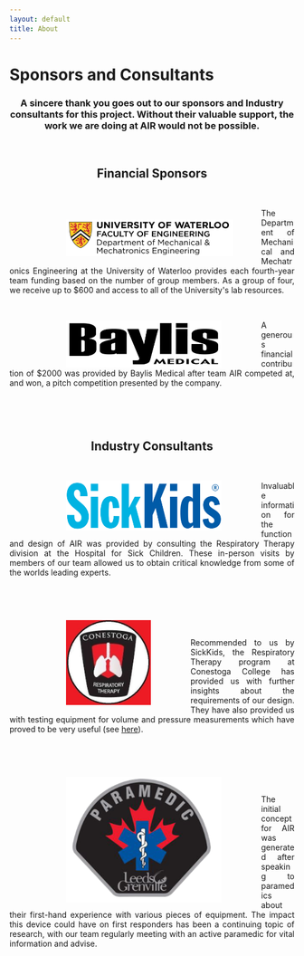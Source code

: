 ```yaml
---
layout: default
title: About
---
```

# Sponsors and Consultants
### <center>A sincere thank you goes out to our sponsors and Industry consultants for this project. Without their valuable support, the work we are doing at AIR would not be possible. </center>
&nbsp;

## <center> <b> Financial Sponsors </b> </center>

&nbsp;

<a href="https://uwaterloo.ca/mechanical-mechatronics-engineering/" target="_blank"><img src="/assets/img/Waterloo_ENG_MME_Logo.png" style="padding-top:20px; padding-left:100px; padding-right: 50px" width="295" align="left"></a>
<div style="text-align: justify"> <p> The Department of Mechanical and Mechatronics Engineering at the University of Waterloo provides each fourth-year team funding based on the number of group members. As a group of four, we receive up to $600 and access to all of the University's lab resources. </p> </div>

&nbsp;

<a href="https://www.baylismedical.com/" target="_blank"><img src="/assets/img/Baylis_Logotype_black.png" style="padding-left:100px; padding-right: 70px" width="275" align="left"></a>


<div style="text-align: justify"> <p> A generous financial contribution of $2000 was provided by Baylis Medical after team AIR competed at, and won,  a pitch competition presented by the company. </p> </div>

&nbsp;

&nbsp;

## <center> <b> Industry Consultants </b> </center>

&nbsp;

<a href="http://www.sickkids.ca/AboutSickKids/Directory/Listings/R/Respiratory-Therapy.html" target="_blank"><img src="/assets/img/The_Hospital_for_Sick_Children_Logo.png" style="padding-left:100px; padding-right: 70px" width="275" align="left"></a>
<div style="text-align: justify"> Invaluable information for the function and design of AIR was provided by consulting the Respiratory Therapy division at the Hospital for Sick Children. These in-person visits by members of our team allowed us to obtain critical knowledge from some of the worlds leading experts. </div>

&nbsp;

&nbsp;

<a href="https://www.conestogac.on.ca/fulltime/respiratory-therapy" target="_blank"><img src="/assets/img/conestoga.JPG" style="padding-left:100px; padding-right: 70px" width="150" align="left"></a>

&nbsp;

<div style="text-align: justify"> Recommended to us by SickKids, the Respiratory Therapy program at Conestoga College has provided us with further insights about the requirements of our design. They have also provided us with testing equipment for volume and pressure measurements which have proved to be very useful (see <a href="https://the-air-project.github.io/2020/02/07/seventh_update.html" target="_blank">here</a>). </div>

&nbsp;

&nbsp;


<a href="https://www.leedsgrenville.com/en/government/paramedic-service.aspx" target="_blank"><img src="/assets/img/Paramedic_Logo.png" style="padding-left:100px; padding-right: 70px" width="275" align="left"></a>

&nbsp;

<div style="text-align: justify"> The initial concept for AIR was generated after speaking to paramedics about their first-hand experience with various pieces of equipment. The impact this device could have on first responders has been a continuing topic of research, with our team regularly meeting with an active paramedic for vital information and advise. </div>

&nbsp;

&nbsp;
